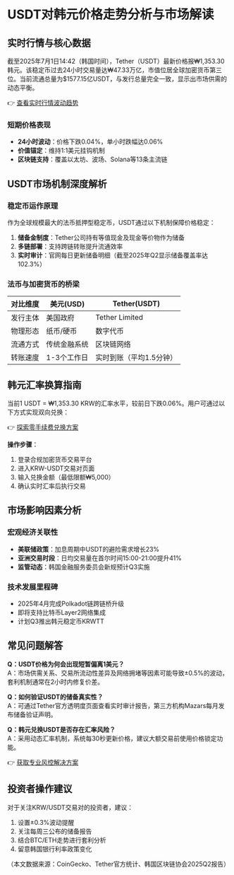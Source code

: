# USDT对韩元价格走势分析与市场解读

## 实时行情与核心数据
截至2025年7月1日14:42（韩国时间），Tether（USDT）最新价格报₩1,353.30韩元。该稳定币过去24小时交易量达₩47.33万亿，市值位居全球加密货币第三位。当前流通总量为$1577.15亿USDT，与发行总量完全一致，显示出市场供需的动态平衡。

👉 [查看实时行情波动趋势](https://bit.ly/okx_welcome)

### 短期价格表现
- **24小时波动**：价格下跌0.04%，单小时跌幅达0.06%
- **价值锚定**：维持1:1美元挂钩机制
- **区块链支持**：覆盖以太坊、波场、Solana等13条主流链

## USDT市场机制深度解析

### 稳定币运作原理
作为全球规模最大的法币抵押型稳定币，USDT通过以下机制保障价格稳定：
1. **储备金制度**：Tether公司持有等值现金及现金等价物作为储备
2. **多链部署**：支持跨链转账提升流通效率
3. **实时审计**：官网每日更新储备明细（截至2025年Q2显示储备覆盖率达102.3%）

### 法币与加密货币的桥梁
| 对比维度 | 美元(USD) | Tether(USDT) |
|---------|----------|-------------|
| 发行主体 | 美国政府 | Tether Limited |
| 物理形态 | 纸币/硬币 | 数字代币 |
| 流通方式 | 传统金融系统 | 区块链网络 |
| 转账速度 | 1-3个工作日 | 实时到账（平均1.5分钟） |

## 韩元汇率换算指南
当前1 USDT = ₩1,353.30 KRW的汇率水平，较前日下跌0.06%。用户可通过以下方式实现双向兑换：

👉 [探索零手续费兑换方案](https://bit.ly/okx_welcome)

**操作步骤**：
1. 登录合规加密货币交易平台
2. 进入KRW-USDT交易对页面
3. 输入兑换金额（最低限额₩5,000）
4. 确认实时汇率后执行交易

## 市场影响因素分析

### 宏观经济关联性
- **美联储政策**：加息周期中USDT的避险需求增长23%
- **亚洲交易时段**：日均交易量在首尔时间15:00-21:00提升41%
- **监管动态**：韩国金融服务委员会新规预计Q3实施

### 技术发展里程碑
- 2025年4月完成Polkadot链跨链桥升级
- 即将支持比特币Layer2网络集成
- 计划Q3推出韩元稳定币KRWTT

## 常见问题解答

**Q：USDT价格为何会出现短暂偏离1美元？**  
A：市场供需关系、交易所流动性差异及网络拥堵等因素可能导致±0.5%的波动，套利机制通常在2小时内修复价差。

**Q：如何验证USDT的储备真实性？**  
A：可通过Tether官方透明度页面查看实时审计报告，第三方机构Mazars每月发布储备验证声明。

**Q：韩元兑换USDT是否存在汇率风险？**  
A：采用动态汇率机制，系统每30秒更新价格，建议大额交易前使用价格锁定功能。

👉 [获取专业风控解决方案](https://bit.ly/okx_welcome)

## 投资者操作建议
对于关注KRW/USDT交易对的投资者，建议：
1. 设置±0.3%波动提醒
2. 关注每周三公布的储备报告
3. 结合BTC/ETH走势进行套利分析
4. 留意韩国银行利率政策变化

（本文数据来源：CoinGecko、Tether官方统计、韩国区块链协会2025Q2报告）